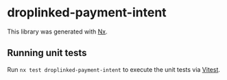 # droplinked-payment-intent

This library was generated with [Nx](https://nx.dev).

## Running unit tests

Run `nx test droplinked-payment-intent` to execute the unit tests via [Vitest](https://vitest.dev/).
